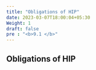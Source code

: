 ```yaml
---
title: "Obligations of HIP"
date: 2023-03-07T18:00:04+05:30
Weight: 1
draft: false
pre : "<b>9.1 </b>"
---
```


## Obligations of HIP